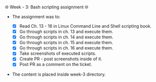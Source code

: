 🌐 Week - 3: Bash scripting assignment 🌐

- The assignment was to: 

    - [x] Read Ch. 13 - 16 in Linux Command Line and Shell scripting book.
    - [x] Go through scripts in ch. 13 and execute them.
    - [x] Go through scripts in ch. 14 and execute them.
    - [x] Go through scripts in ch. 15 and execute them.
    - [x] Go through scripts in ch. 16 and execute them.
    - [x] Take screenshots of executed scripts.
    - [x] Create PR - post screenshots inside of it.
    - [x] Post PR as a comment on the ticket.

- The content is placed inside week-3 directory.